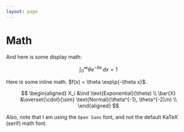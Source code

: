 ```yaml
---
layout: page
---
```


# Math

And here is some display math:

$$
\int_0^\infty \theta e^{-\theta x}\, dx = 1
$$

Here is some inline math. $f(x) = \theta \exp\p{-\theta x}$.

$$
\begin{aligned}
X_i &\ind \text{Exponential}(\theta) \\
\bar{X} &\overset{\cdot}{\sim} \text{Normal}(\theta^{-1}, \theta^{-2}/n) \\
\end{aligned}
$$

Also, note that I am using the `Open Sans` font, and not the default KaTeX
(serif) math font.
